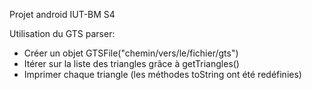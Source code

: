Projet android IUT-BM S4

Utilisation du GTS parser:

- Créer un objet GTSFile("chemin/vers/le/fichier/gts")
- Itérer sur la liste des triangles grâce à getTriangles()
- Imprimer chaque triangle (les méthodes toString ont été redéfinies)
